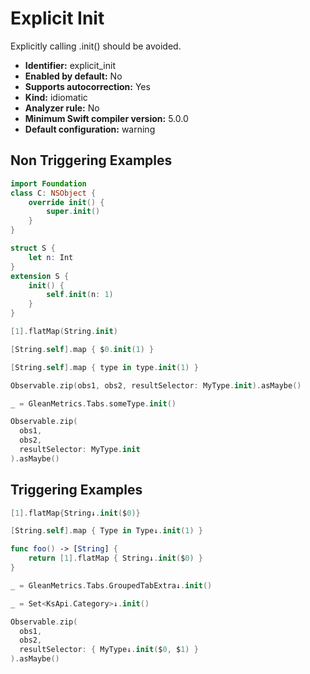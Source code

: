 # Explicit Init

Explicitly calling .init() should be avoided.

* **Identifier:** explicit_init
* **Enabled by default:** No
* **Supports autocorrection:** Yes
* **Kind:** idiomatic
* **Analyzer rule:** No
* **Minimum Swift compiler version:** 5.0.0
* **Default configuration:** warning

## Non Triggering Examples

```swift
import Foundation
class C: NSObject {
    override init() {
        super.init()
    }
}
```

```swift
struct S {
    let n: Int
}
extension S {
    init() {
        self.init(n: 1)
    }
}
```

```swift
[1].flatMap(String.init)
```

```swift
[String.self].map { $0.init(1) }
```

```swift
[String.self].map { type in type.init(1) }
```

```swift
Observable.zip(obs1, obs2, resultSelector: MyType.init).asMaybe()
```

```swift
_ = GleanMetrics.Tabs.someType.init()
```

```swift
Observable.zip(
  obs1,
  obs2,
  resultSelector: MyType.init
).asMaybe()
```

## Triggering Examples

```swift
[1].flatMap{String↓.init($0)}
```

```swift
[String.self].map { Type in Type↓.init(1) }
```

```swift
func foo() -> [String] {
    return [1].flatMap { String↓.init($0) }
}
```

```swift
_ = GleanMetrics.Tabs.GroupedTabExtra↓.init()
```

```swift
_ = Set<KsApi.Category>↓.init()
```

```swift
Observable.zip(
  obs1,
  obs2,
  resultSelector: { MyType↓.init($0, $1) }
).asMaybe()
```